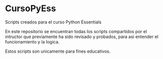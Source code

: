 # CursoPyEss
Scripts creados para el curso Python Essentials

En este repositorio se encuentran todas los scripts compartidos por el intructor que previamente ha sido revisado y probados, 
para asi entender el funcionamiento y la logica.

Estos scripts son unicamente para fines educativos. 
